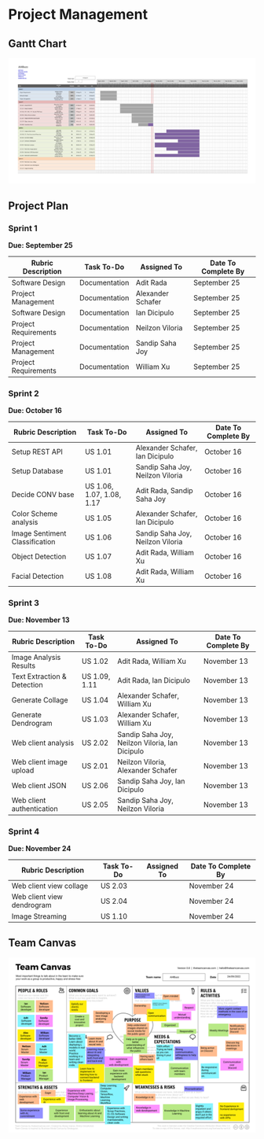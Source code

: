 # Project Management

## Gantt Chart

[![Architecture](images/gantt-chart.jpg)](images/gantt-chart.jpg)

## Project Plan

### Sprint 1

**Due: September 25**

| **Rubric Description** | **Task To-Do** | **Assigned To**   | **Date To Complete By** |
| ---------------------- | -------------- | ----------------- | ----------------------- |
| Software Design        | Documentation  | Adit Rada         | September 25            |
| Project Management     | Documentation  | Alexander Schafer | September 25            |
| Software Design        | Documentation  | Ian Dicipulo      | September 25            |
| Project Requirements   | Documentation  | Neilzon Viloria   | September 25            |
| Project Management     | Documentation  | Sandip Saha Joy   | September 25            |
| Project Requirements   | Documentation  | William Xu        | September 25            |

### Sprint 2

**Due: October 16**

| **Rubric Description**         | **Task To-Do**            | **Assigned To**                  | **Date To Complete By** |
| ------------------------------ | ------------------------- | -------------------------------- | ----------------------- |
| Setup REST API                 | US 1.01                   | Alexander Schafer, Ian Dicipulo  | October 16              |
| Setup Database                 | US 1.01                   | Sandip Saha Joy, Neilzon Viloria | October 16              |
| Decide CONV base               | US 1.06, 1.07, 1.08, 1.17 | Adit Rada, Sandip Saha Joy       | October 16              |
| Color Scheme analysis          | US 1.05                   | Alexander Schafer, Ian Dicipulo  | October 16              |
| Image Sentiment Classification | US 1.06                   | Sandip Saha Joy, Neilzon Viloria | October 16              |
| Object Detection               | US 1.07                   | Adit Rada, William Xu            | October 16              |
| Facial Detection               | US 1.08                   | Adit Rada, William Xu            | October 16              |

### Sprint 3

**Due: November 13**

| **Rubric Description**        | **Task To-Do** | **Assigned To**                                    | **Date To Complete By** |
| ----------------------------  | -------------- | -------------------------------------------------- | ----------------------- |
| Image Analysis Results        | US 1.02        | Adit Rada, William Xu                              | November 13             |
| Text Extraction & Detection   | US 1.09, 1.11  | Adit Rada, Ian Dicipulo                            | November 13             |
| Generate Collage              | US 1.04        | Alexander Schafer, William Xu                      | November 13             |
| Generate Dendrogram           | US 1.03        | Alexander Schafer, William Xu                      | November 13             |
| Web client analysis           | US 2.02        | Sandip Saha Joy, Neilzon Viloria, Ian Dicipulo     | November 13             |
| Web client image upload       | US 2.01        | Neilzon Viloria, Alexander Schafer                 | November 13             |
| Web client JSON               | US 2.06        | Sandip Saha Joy, Ian Dicipulo                      | November 13             |
| Web client authentication     | US 2.05        | Sandip Saha Joy, Neilzon Viloria                   | November 13             |

### Sprint 4

**Due: November 24**

| **Rubric Description**     | **Task To-Do** | **Assigned To** | **Date To Complete By** |
| -------------------------- | -------------- | --------------- | ----------------------- |
| Web client view collage    | US 2.03        |                 | November 24             |
| Web client view dendrogram | US 2.04        |                 | November 24             |
| Image Streaming            | US 1.10        |                 | November 24             |

## Team Canvas

[![Architecture](images/canvas.png)](images/canvas.png)
